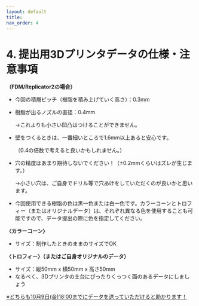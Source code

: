 ```yaml
---
layout: default
title:
nav_order: 4
---
```


# **4.  提出用3Dプリンタデータの仕様・注意事項**


**（FDM/Replicator2の場合）**

*   今回の積層ピッチ（樹脂を積み上げていく高さ）：0.3mm
*   樹脂が出るノズルの直径：0.4mm

    →これよりも小さい凹凸はつけることができません。

*   壁をつくるときは、一番細いところで1.6mm以上あると安心です。

    （0.4の倍数で考えると良いかもしれません。）

*   穴の精度はあまり期待しないでください！（±0.2mmくらいはズレが生じます。）

    →小さい穴は、ご自身でドリル等で穴あけをしていただくのが良いかと思います。

*   今回使用できる樹脂の色は黒一色または白一色です。カラーコーンとトロフィー（またはオリジナルデータ）は、それぞれ異なる色を使用することも可能ですので、データ提出の際に色を指定してください。

**〈カラーコーン〉**



*   サイズ：制作したときのままのサイズでOK

**〈トロフィー〉（またはご自身オリジナルのデータ）**



*   サイズ：縦50mm x 横50mm x 高さ50mm
*   なるべく、3Dプリンタの土台にぴったりくっつく面のあるデータにしましょう

<span style="text-decoration:underline;">※どちらも10月9日(金)18:00までにデータを送っていただけると助かります！</span>
